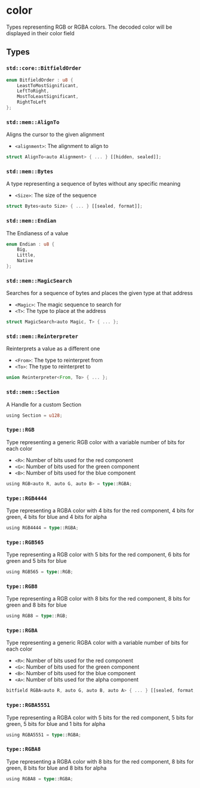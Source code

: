 # color
Types representing RGB or RGBA colors. The decoded color will be displayed in their color field


## Types

### `std::core::BitfieldOrder`


```rust
enum BitfieldOrder : u8 {
    LeastToMostSignificant,
    LeftToRight,
    MostToLeastSignificant,
    RightToLeft
};
```
### `std::mem::AlignTo`

Aligns the cursor to the given alignment
- `<alignment>`: The alignment to align to

```rust
struct AlignTo<auto Alignment> { ... } [[hidden, sealed]];
```
### `std::mem::Bytes`

A type representing a sequence of bytes without any specific meaning
- `<Size>`: The size of the sequence

```rust
struct Bytes<auto Size> { ... } [[sealed, format]];
```
### `std::mem::Endian`

The Endianess of a value

```rust
enum Endian : u8 {
    Big,
    Little,
    Native
};
```
### `std::mem::MagicSearch`

Searches for a sequence of bytes and places the given type at that address
- `<Magic>`: The magic sequence to search for
- `<T>`: The type to place at the address

```rust
struct MagicSearch<auto Magic, T> { ... };
```
### `std::mem::Reinterpreter`

Reinterprets a value as a different one
- `<From>`: The type to reinterpret from
- `<To>`: The type to reinterpret to

```rust
union Reinterpreter<From, To> { ... };
```
### `std::mem::Section`

A Handle for a custom Section

```rust
using Section = u128;
```
### `type::RGB`

Type representing a generic RGB color with a variable number of bits for each color
- `<R>`: Number of bits used for the red component
- `<G>`: Number of bits used for the green component
- `<B>`: Number of bits used for the blue component

```rust
using RGB<auto R, auto G, auto B> = type::RGBA;
```
### `type::RGB4444`

Type representing a RGBA color with 4 bits for the red component, 4 bits for green, 4 bits for blue and 4 bits for alpha

```rust
using RGB4444 = type::RGBA;
```
### `type::RGB565`

Type representing a RGB color with 5 bits for the red component, 6 bits for green and 5 bits for blue

```rust
using RGB565 = type::RGB;
```
### `type::RGB8`

Type representing a RGB color with 8 bits for the red component, 8 bits for green and 8 bits for blue

```rust
using RGB8 = type::RGB;
```
### `type::RGBA`

Type representing a generic RGBA color with a variable number of bits for each color
- `<R>`: Number of bits used for the red component
- `<G>`: Number of bits used for the green component
- `<B>`: Number of bits used for the blue component
- `<A>`: Number of bits used for the alpha component

```rust
bitfield RGBA<auto R, auto G, auto B, auto A> { ... } [[sealed, format, color]];
```
### `type::RGBA5551`

Type representing a RGBA color with 5 bits for the red component, 5 bits for green, 5 bits for blue and 1 bits for alpha

```rust
using RGBA5551 = type::RGBA;
```
### `type::RGBA8`

Type representing a RGBA color with 8 bits for the red component, 8 bits for green, 8 bits for blue and 8 bits for alpha

```rust
using RGBA8 = type::RGBA;
```
